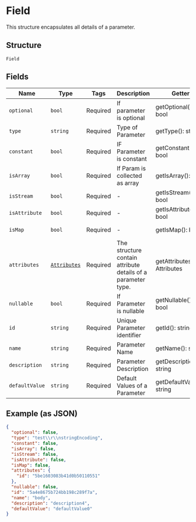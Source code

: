 
# Field

This structure encapsulates all details of a parameter.

## Structure

`Field`

## Fields

| Name | Type | Tags | Description | Getter | Setter |
|  --- | --- | --- | --- | --- | --- |
| `optional` | `bool` | Required | If parameter is optional | getOptional(): bool | setOptional(bool optional): void |
| `type` | `string` | Required | Type of Parameter | getType(): string | setType(string type): void |
| `constant` | `bool` | Required | IF Parameter is constant | getConstant(): bool | setConstant(bool constant): void |
| `isArray` | `bool` | Required | If Param is collected as array | getIsArray(): bool | setIsArray(bool isArray): void |
| `isStream` | `bool` | Required | - | getIsStream(): bool | setIsStream(bool isStream): void |
| `isAttribute` | `bool` | Required | - | getIsAttribute(): bool | setIsAttribute(bool isAttribute): void |
| `isMap` | `bool` | Required | - | getIsMap(): bool | setIsMap(bool isMap): void |
| `attributes` | [`Attributes`](../../doc/models/attributes.md) | Required | The structure contain attribute details of a parameter type. | getAttributes(): Attributes | setAttributes(Attributes attributes): void |
| `nullable` | `bool` | Required | If Parameter is nullable | getNullable(): bool | setNullable(bool nullable): void |
| `id` | `string` | Required | Unique Parameter identifier | getId(): string | setId(string id): void |
| `name` | `string` | Required | Parameter Name | getName(): string | setName(string name): void |
| `description` | `string` | Required | Parameter Description | getDescription(): string | setDescription(string description): void |
| `defaultValue` | `string` | Required | Default Values of a Parameter | getDefaultValue(): string | setDefaultValue(string defaultValue): void |

## Example (as JSON)

```json
{
  "optional": false,
  "type": "test\\r\\nstringEncoding",
  "constant": false,
  "isArray": false,
  "isStream": false,
  "isAttribute": false,
  "isMap": false,
  "attributes": {
    "id": "5be1603083b41d0b50110551"
  },
  "nullable": false,
  "id": "5a4e8675b724bb198c289f7a",
  "name": "body",
  "description": "description4",
  "defaultValue": "defaultValue0"
}
```

